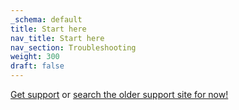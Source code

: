```yaml
---
_schema: default
title: Start here
nav_title: Start here
nav_section: Troubleshooting
weight: 300
draft: false
---
```

[Get support](/docs/troubleshooting/get-support/) or <a href="https://support.diode.io/" target="_blank" rel="noopener">search the older support site for now!</a>